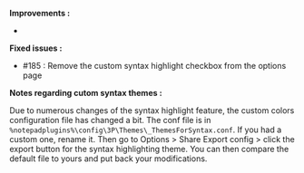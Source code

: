 **Improvements :**

- 

**Fixed issues :**

- #185 : Remove the custom syntax highlight checkbox from the options page

**Notes regarding cutom syntax themes :**

Due to numerous changes of the syntax highlight feature, the custom colors configuration file has changed a bit. The conf file is in `%notepadplugins%\config\3P\Themes\_ThemesForSyntax.conf`. If you had a custom one, rename it. Then go to Options > Share Export config > click the export button for the syntax highlighting theme. You can then compare the default file to yours and put back your modifications.